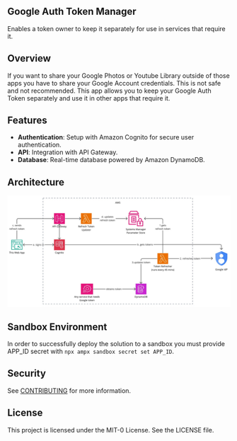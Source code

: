 ## Google Auth Token Manager

Enables a token owner to keep it separately for use in services that require it.

## Overview

If you want to share your Google Photos or Youtube Library outside of those apps you have to share your Google Account credentials. This is not safe and not recommended. This app allows you to keep your Google Auth Token separately and use it in other apps that require it.

## Features

- **Authentication**: Setup with Amazon Cognito for secure user authentication.
- **API**: Integration with API Gateway.
- **Database**: Real-time database powered by Amazon DynamoDB.

## Architecture
![Google Auth Token Manager](google_auth.jpg "Google Auth Token Manager")

## Sandbox Environment
In order to successfully deploy the solution to a sandbox you must provide APP_ID secret with `npx ampx sandbox secret set APP_ID`.

## Security

See [CONTRIBUTING](CONTRIBUTING.md#security-issue-notifications) for more information.

## License

This project is licensed under the MIT-0 License. See the LICENSE file.